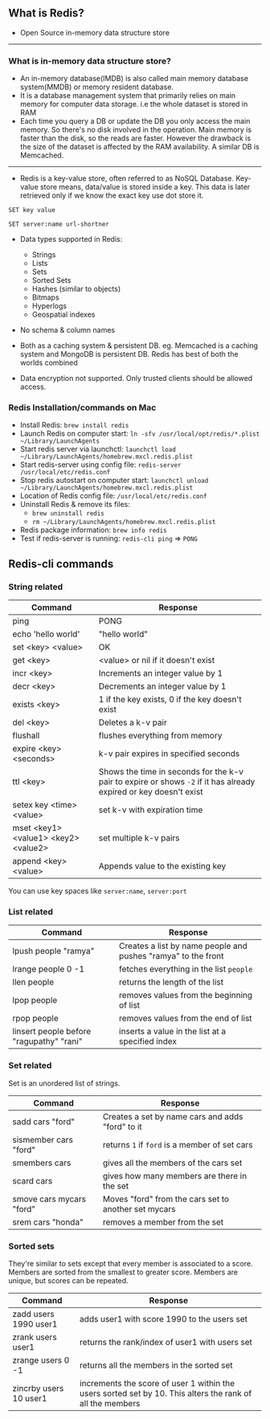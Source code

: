## What is Redis?
- Open Source in-memory data structure store
---
### What is in-memory data structure store?
- An in-memory database(IMDB) is also called main memory database system(MMDB) or memory resident database.
- It is a database management system that primarily relies on main memory for computer data storage. i.e the whole dataset is stored in RAM
- Each time you query a DB or update the DB you only access the main memory. So there's no disk involved in the operation. Main memory is faster than the disk, so the reads are faster. However the drawback is the size of the dataset is affected by the RAM availability. A similar DB is Memcached.
---

- Redis is a key-value store, often referred to as NoSQL Database. Key-value store means, data/value is stored inside a key. This data is later retrieved only if we know the exact key use dot store it.

`SET key value`

`SET server:name url-shortner`

- Data types supported in Redis:
    - Strings
    - Lists
    - Sets
    - Sorted Sets
    - Hashes (similar to objects)
    - Bitmaps
    - Hyperlogs
    - Geospatial indexes

- No schema & column names
- Both as a caching system & persistent DB. eg. Memcached is a caching system and MongoDB is persistent DB. Redis has best of both the worlds combined
- Data encryption not supported. Only trusted clients should be allowed access.

### Redis Installation/commands on Mac

- Install Redis: `brew install redis`
- Launch Redis on computer start: `ln -sfv /usr/local/opt/redis/*.plist ~/Library/LaunchAgents`
- Start redis server via launchctl: `launchctl load ~/Library/LaunchAgents/homebrew.mxcl.redis.plist`
- Start redis-server using config file: `redis-server /usr/local/etc/redis.conf`
- Stop redis autostart on computer start: `launchctl unload ~/Library/LaunchAgents/homebrew.mxcl.redis.plist`
- Location of Redis config file: `/usr/local/etc/redis.conf`
- Uninstall Redis & remove its files: 
    - `brew uninstall redis`
    - `rm ~/Library/LaunchAgents/homebrew.mxcl.redis.plist`
- Redis package information: `brew info redis`
- Test if redis-server is running:
`redis-cli ping` =&gt; `PONG`

## Redis-cli commands

### String related

Command|Response
-------|--------
ping|PONG
echo 'hello world'|"hello world"
set &lt;key&gt; &lt;value&gt; | OK
get &lt;key&gt;|&lt;value&gt; or nil if it doesn't exist
incr &lt;key&gt;|Increments an integer value by 1
decr &lt;key&gt;|Decrements an integer value by 1
exists &lt;key&gt;|1 if the key exists, 0 if the key doesn't exist
del &lt;key&gt;|Deletes a k-v pair
flushall|flushes everything from memory
expire &lt;key&gt; &lt;seconds&gt;|k-v pair expires in specified seconds
ttl &lt;key&gt;|Shows the time in seconds for the k-v pair to expire or shows `-2` if it has already expired or key doesn't exist
setex key &lt;time&gt; &lt;value&gt;|set k-v with expiration time
mset &lt;key1&gt; &lt;value1&gt; &lt;key2&gt; &lt;value2&gt; | set multiple k-v pairs
append &lt;key&gt; &lt;value&gt;|Appends value to the existing key


You can use key spaces like `server:name`, `server:port`


### List related

Command|Response
-------|---------
lpush people "ramya"|Creates a list by name people and pushes "ramya" to the front
lrange people 0 -1|fetches everything in the list `people`
llen people|returns the length of the list
lpop people|removes values from the beginning of list
rpop people|removes values from the end of list
linsert people before "ragupathy" "rani"| inserts a value in the list at a specified index

### Set related

Set is an unordered list of strings.

Command|Response
-------|--------
sadd cars "ford"|Creates a set by name cars and adds "ford" to it
sismember cars "ford"|returns `1` if `ford` is a member of set cars
smembers cars|gives all the members of the cars set
scard cars|gives how many members are there in the set
smove cars mycars "ford"| Moves "ford" from the cars set to another set mycars
srem cars "honda"|removes a member from the set

### Sorted sets

They're similar to sets except that every member is associated to a score. Members are sorted from the smallest to greater score. Members are unique, but scores can be repeated.

Command|Response
-------|---------
zadd users 1990 user1|adds user1 with score 1990 to the users set
zrank users user1|returns the rank/index of user1 with users set
zrange users 0 -1| returns all the members in the sorted set
zincrby users 10 user1|increments the score of user 1 within the users sorted set by 10. This alters the rank of all the members






